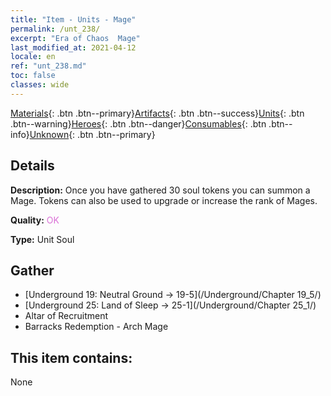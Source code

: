 ```yaml
---
title: "Item - Units - Mage"
permalink: /unt_238/
excerpt: "Era of Chaos  Mage"
last_modified_at: 2021-04-12
locale: en
ref: "unt_238.md"
toc: false
classes: wide
---
```

 [Materials](/){: .btn .btn--primary}[Artifacts](/Artifacts/){: .btn .btn--success}[Units](/Units/){: .btn .btn--warning}[Heroes](/Heroes/){: .btn .btn--danger}[Consumables](/Consumables/){: .btn .btn--info}[Unknown](/Unknown/){: .btn .btn--primary}

## Details
 **Description:** Once you have gathered 30 soul tokens you can summon a Mage. Tokens can also be used to upgrade or increase the rank of Mages.

 **Quality:** <span style="color: #DA70D6">OK</span>

 **Type:** Unit Soul

## Gather

*    [Underground 19: Neutral Ground -> 19-5](/Underground/Chapter 19_5/) 
*    [Underground 25: Land of Sleep -> 25-1](/Underground/Chapter 25_1/) 
*    Altar of Recruitment 
*    Barracks Redemption - Arch Mage 

## This item contains:

  None

